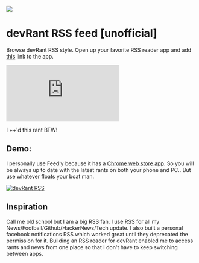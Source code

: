 [![](https://www.devrant.io/static/devrant/img/landing/landing-desk-guy1.png)](https://www.devrant.io/)
# devRant RSS feed [unofficial]
Browse devRant RSS style. Open up your favorite RSS reader app and add [this](http://devrant-rss.herokuapp.com/) link to the app. 

[![](https://external.fmaa1-2.fna.fbcdn.net/safe_image.php?d=AQCLQu8ftw6RJJyi&w=487&h=255&url=https%3A%2F%2Fwww.devrant.io%2Frants%2F272703%2Fimage.png&cfs=1&upscale=1&_nc_hash=AQAYtON-seGmGTSM)](https://www.devrant.io/rants/272703/want-devrant-to-offer-rss-feed-this)


I ++'d this rant BTW!


## Demo:
I personally use Feedly because it has a [Chrome web store app](https://chrome.google.com/webstore/detail/feedly/hipbfijinpcgfogaopmgehiegacbhmob?hl=en). So you will be always up to date with the latest rants on both your phone and PC.. But use whatever floats your boat man.

[![devRant RSS](https://lh6.googleusercontent.com/XHXxZgS8sk5T4HzgGoR77i_3-9B4ZdS6tG6PpfY_PyRjQhby7mrcvpalOpBO9uEFyNGv2shVxKGiLig=w2880-h1606-rw)](https://drive.google.com/file/d/0B5hhUVFR-N9iaHY5bzJieHBmRXc/preview)

## Inspiration
Call me old school but I am a big RSS fan. I use RSS for all my News/Football/Github/HackerNews/Tech update. I also built a personal facebook notifications RSS which worked great until they deprecated the permission for it. Building an RSS reader for devRant enabled me to access rants and news from one place so that I don't have to keep switching between apps.
